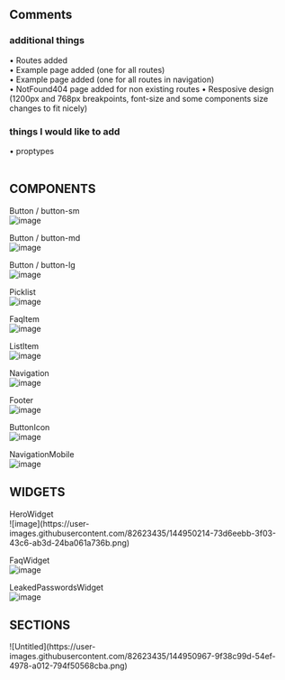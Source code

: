 <h2>Comments</h2>
<h3>additional things</h3>
• Routes added <br />
• Example page added (one for all routes) <br />
• Example page added (one for all routes in navigation) <br />
• NotFound404 page added for non existing routes
• Resposive design (1200px and 768px breakpoints, font-size and some components size changes to fit nicely) <br />
<h3>things I would like to add</h3>
• proptypes
<br /><br />

<h2>COMPONENTS</h2>

Button / button-sm <br />
![image](https://user-images.githubusercontent.com/82623435/144948785-164b2bc2-8dca-4ebc-8972-73b06d930e8c.png)

Button / button-md <br />
![image](https://user-images.githubusercontent.com/82623435/144948813-8dc46fb2-d40d-4780-82e1-fb0f5968ce97.png)

Button / button-lg <br />
![image](https://user-images.githubusercontent.com/82623435/144948824-d37efe79-f3af-4d22-b4e6-76647c74794d.png)

Picklist <br />
![image](https://user-images.githubusercontent.com/82623435/144949013-078f68b1-5c8d-4327-bd58-c199ee12702a.png)

FaqItem <br />
![image](https://user-images.githubusercontent.com/82623435/144949220-6cc7cb44-7c85-4556-9c29-7a8a760c67cf.png)

ListItem <br />
![image](https://user-images.githubusercontent.com/82623435/144950431-50f92892-b3d0-436f-abfd-019e44449b8f.png)

Navigation <br />
![image](https://user-images.githubusercontent.com/82623435/144949496-97b0b6de-35a1-4a86-9080-c320af257c96.png)

Footer <br />
![image](https://user-images.githubusercontent.com/82623435/144949556-d3adbd24-ec69-4c87-8f4d-86fcb9bea84d.png)

ButtonIcon <br />
![image](https://user-images.githubusercontent.com/82623435/144949868-5b615631-e571-4c3a-93e4-64740d05fb7b.png)

NavigationMobile <br />
![image](https://user-images.githubusercontent.com/82623435/144949962-6bb68ddf-d3a4-4005-be26-292c912b51c1.png)

<h2>WIDGETS</h2>
HeroWidget <br />
![image](https://user-images.githubusercontent.com/82623435/144950214-73d6eebb-3f03-43c6-ab3d-24ba061a736b.png)

FaqWidget <br />
![image](https://user-images.githubusercontent.com/82623435/144950366-685b38fa-5426-4b0c-a49e-0d0e2abb6ae6.png)

LeakedPasswordsWidget <br />
![image](https://user-images.githubusercontent.com/82623435/144950555-67635e7e-ccd4-4793-8d74-7aa20fed2b90.png)

<h2>SECTIONS</h2>
![Untitled](https://user-images.githubusercontent.com/82623435/144950967-9f38c99d-54ef-4978-a012-794f50568cba.png)

